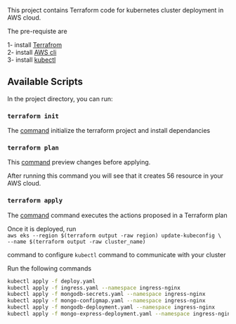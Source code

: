 This project contains Terraform code for kubernetes cluster deployment in AWS cloud.

The pre-requiste are 

1- install [Terrafrom](https://developer.hashicorp.com/terraform/tutorials/aws-get-started/install-cli) <br />
2- install [AWS cli](https://docs.aws.amazon.com/cli/latest/userguide/getting-started-install.html) <br />
3- install [kubectl](https://kubernetes.io/docs/tasks/tools/install-kubectl-windows/) <br />

## Available Scripts

In the project directory, you can run:

### `terraform init`
The [command](https://developer.hashicorp.com/terraform/cli/commands/init) initialize the terraform project and install dependancies

### `terraform plan`

This [command](https://developer.hashicorp.com/terraform/tutorials/cli/plan?in=terraform%2Fcli) preview changes before applying. <br /> 

After running this command you will see that it creates 56 resource in your AWS cloud.

### `terraform apply`
The [command](https://developer.hashicorp.com/terraform/cli/commands/apply) command executes the actions proposed in a Terraform plan

Once it is deployed, run <br />
`aws eks --region $(terraform output -raw region) update-kubeconfig \` <br />
    `--name $(terraform output -raw cluster_name)`

command to configure `kubectl` command to communicate with your cluster 

Run the following commands 
```bash
kubectl apply -f deploy.yaml
kubectl apply -f ingress.yaml --namespace ingress-nginx
kubectl apply -f mongodb-secrets.yaml --namespace ingress-nginx
kubectl apply -f mongo-configmap.yaml --namespace ingress-nginx
kubectl apply -f mongodb-deployment.yaml --namespace ingress-nginx
kubectl apply -f mongo-express-deployment.yaml --namespace ingress-nginx
```


